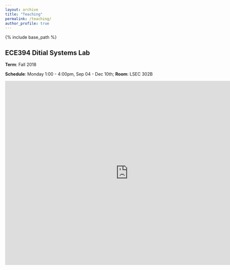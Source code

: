 ```yaml
---
layout: archive
title: "Teaching"
permalink: /teaching/
author_profile: true
---
```


{% include base_path %}


## ECE394 Ditial Systems Lab

__Term__: Fall 2018

__Schedule__: Monday 1:00 - 4:00pm, Sep 04 - Dec 10th; __Room__: LSEC 302B

<div>
	<iframe src="https://calendar.google.com/calendar/embed?title=Calender&amp;height=600&amp;wkst=2&amp;bgcolor=%23ffffff&amp;src=njit.edu_ghtq7q178tvrr0i0v4g9e1jfek%40group.calendar.google.com&amp;color=%23853104&amp;ctz=America%2FNew_York" style="border-width:0" width="800" height="600" frameborder="0" scrolling="no"></iframe>
</div>
